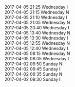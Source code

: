 2017-04-05 21:25 Wednesday  I  
2017-04-05 21:15 Wednesday  N  
2017-04-05 21:10 Wednesday  I  
2017-04-05 21:05 Wednesday  N  
2017-04-05 20:40 Wednesday  I  
2017-04-05 13:40 Wednesday  N  
2017-04-05 13:30 Wednesday  I  
2017-04-05 12:55 Wednesday  N  
2017-04-05 12:40 Wednesday  I  
2017-04-05 08:15 Wednesday  N  
2017-04-05 08:05 Wednesday  I  
2017-04-02 09:50 Sunday  N  
2017-04-02 09:45 Sunday  I  
2017-04-02 09:35 Sunday  N  
2017-04-02 09:30 Sunday  I  
